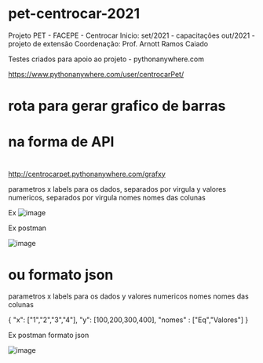 # pet-centrocar-2021
Projeto PET - FACEPE - Centrocar
Inicio: set/2021 - capacitações
        out/2021 - projeto de extensão
Coordenação: Prof. Arnott Ramos Caiado

Testes criados para apoio ao projeto - pythonanywhere.com

https://www.pythonanywhere.com/user/centrocarPet/


# rota para gerar grafico de barras
# na forma de API
#
http://centrocarpet.pythonanywhere.com/grafxy

parametros
x labels para os dados, separados por virgula
y valores numericos, separados por virgula
nomes nomes das colunas

Ex
![image](https://user-images.githubusercontent.com/69168575/139855040-8619f684-8498-4994-8ec1-78be289ac5a6.png)

Ex postman

![image](https://user-images.githubusercontent.com/69168575/139855288-26f75e84-31c4-4df6-9d51-b7a505c20546.png)

# ou formato json
parametros
x labels para os dados
y valores numericos
nomes nomes das colunas

{
    "x": ["1","2","3","4"],
    "y": [100,200,300,400],
    "nomes" : ["Eq","Valores"]
}

Ex postman formato json

![image](https://user-images.githubusercontent.com/69168575/140084143-9ae8a260-35f8-449f-9a05-003354d529bc.png)
